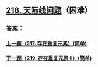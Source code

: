 ## [218. 天际线问题](https://leetcode-cn.com/problems/the-skyline-problem/)（困难）





### 答案：



#### [上一题（217. 存在重复元素）(简单)](https://github.com/sdwwld/leetCode/blob/master/src/main/java/com/wld/java/leetcode/leetCode0217.md)

#### [下一题（219. 存在重复元素 II）(简单)](https://github.com/sdwwld/leetCode/blob/master/src/main/java/com/wld/java/leetcode/leetCode0219.md)
